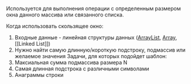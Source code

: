Используется для выполнения операции с определенным размером окна данного массива или связанного списка.


Когда использовать скользящее окно:
1. Входные данные - линейная структуры данных ([ArrayList](ArrayList), [Array](Array), [[Linked List]])
2. Нужно найти самую длинную/короткую подстроку, подмассив или желаемое значения
Задачи, для которых подойдет шаблон:
1. Максиальная сумма подмассива размера N
2. Самая длинная подстрока с различными символами
3. Анаграммы строки

